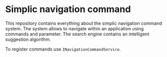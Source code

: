 # Simplic navigation command

This repository contains everything about the simplic navigation command system. The system allows to navigate within an application using commands and parameter. The search engine contains an intelligent suggestion algorithm.

To register commands use `INavigationCommandService`.

